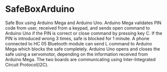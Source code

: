 # SafeBoxArduino
Safe Box using Arduino Mega and Arduino Uno.
Arduino Mega validates PIN code from user, received from a keypad, and sends open command to Arduino Uno if the PIN is correct or close command by pressing key C. If the PIN is introduced wrong 3 times, safe is blocked for 1 minute. A phone connected to HC 05 Bluetooth module can send L command to Arduino Mega which blocks the safe completely.
Arduino Uno opens and closes the safe using a servomotor, depending on the information received from Arduino Mega.
The two boards are communicating using Inter-Integrated Circuit Protocol(I2C).

